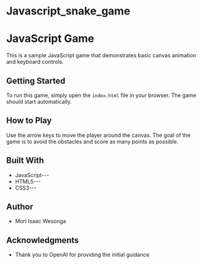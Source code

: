 # Javascript_snake_game

# JavaScript Game

This is a sample JavaScript game that demonstrates basic canvas animation and keyboard controls.

## Getting Started

To run this game, simply open the `index.html` file in your browser. The game should start automatically.

## How to Play

Use the arrow keys to move the player around the canvas. The goal of the game is to avoid the obstacles and score as many points as possible.

## Built With

- JavaScript---
- HTML5---
- CSS3---

## Author

- Mori Isaac Wesonga

## Acknowledgments

- Thank you to OpenAI for providing the initial  guidance
